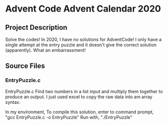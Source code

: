# Advent Code Advent Calendar 2020
## Project Description
Solve the codes!
In 2020, I have no solutions for AdventCode!
I only have a single attempt at the entry puzzle and it doesn't give the correct solution (apparently). What an embarrassment!


## Source Files
### EntryPuzzle.c
EntryPuzzle.c
Find two numbers in a list input and multiply them together to produce an output.
I just used excel to copy the raw data into am array syntax.

In my environment,
To compile this solution, enter to command prompt,
    "gcc EntryPuzzle.c -o EntryPuzzle"
Run with,
    "./EntryPuzzle"